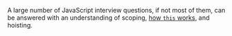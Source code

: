 A large number of JavaScript interview questions, if not most of them, can be answered with an understanding of scoping, [how `this` works][1], and hoisting.

[1]: /articles/where-does-this-keyword-come-from "Where does this keyword come from? --- Pony Foo"
